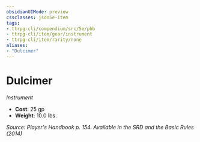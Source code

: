 ```yaml
---
obsidianUIMode: preview
cssclasses: json5e-item
tags:
- ttrpg-cli/compendium/src/5e/phb
- ttrpg-cli/item/gear/instrument
- ttrpg-cli/item/rarity/none
aliases: 
- "Dulcimer"
---
```

# Dulcimer
*Instrument*  


- **Cost**: 25 gp
- **Weight**: 10.0 lbs.

*Source: Player's Handbook p. 154. Available in the <span title='Systems Reference Document (5.1)'>SRD</span> and the Basic Rules (2014)*